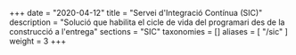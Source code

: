 +++
date        = "2020-04-12"
title       = "Servei d'Integració Contínua (SIC)"
description = "Solució que habilita el cicle de vida del programari des de la construcció a l'entrega"
sections    = "SIC"
taxonomies  = []
aliases = [
    "/sic"
]
weight = 3
+++
